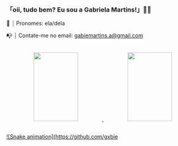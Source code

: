 ### 「oii, tudo bem? Eu sou a Gabriela Martins!」👋👋

🤗 ┊ Pronomes: ela/dela

📭 ┊ Contate-me no email: gabiemartins.a@gmail.com
##

<div align="center">
  <a href="https://github.com/gxbie">
  <img height="180em" img width="48%" src="https://github-readme-stats.vercel.app/api?username=gxbie&show_icons=true&theme=dracula&include_all_commits=true&count_private=true"/>
  <img height="180em" img width="48%" src="https://github-readme-stats.vercel.app/api/top-langs/?username=gxbie&layout=compact&langs_count=7&theme=dracula"/>
</div>

##

 ![Snake animation](https://github.com/gxbie
 
 
